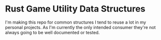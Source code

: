 # Rust Game Utility Data Structures

I'm making this repo for common structures I tend to reuse a lot in my personal projects.
As I'm currently the only intended consumer they're not always going to be well documented or tested.
